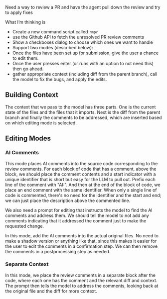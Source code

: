 Need a way to review a PR and have the agent pull down the review and try to apply fixes

What I’m thinking is 

- Create a new command script called `rmpr`
- use the Github API to fetch the unresolved PR review comments
- Show a checkboxes dialog to choose which ones we want to handle
- Support two modes (described below):
- Once the files have been set up for submission, give the user a chance to edit them.
- Once the user presses enter (or runs with an option to not need this) then go ahead.
- gather appropriate context (including diff from the parent branch), call the model to fix the bugs, and apply the edits.

## Building Context

The context that we pass to the model has three parts. One is the current state of the files and the files that it imports. Next is the diff from the parent branch and finally the comments to be addressed, which are inserted based on which editing mode is selected. 

## Editing Modes

### AI Comments

This mode places AI comments into the source code corresponding to the review comments. For each block of code that has a comment, above the block, we should place the comment contents and a start indicator with a unique identifier that is short but easy for the LLM to pull out. Prefix each line of the comment with "AI:".  And then at the end of the block of code, we place an end comment with the same identifier. When only a single line of code is commented, there's no need for the identifier and the start and end; we can just place the description above the commented line. 

We also need a prompt for editing that instructs the model to find the AI comments and address them. We should tell the model to not add any comments indicating that it addressed the comment just to make the requested change. 

In this mode, add the AI comments into the actual original files. No need to make a shadow version or anything like that, since this makes it easier for the user to edit the comments in a confirmation step. We can then remove the comments in a postprocessing step as needed.

### Separate Context

In this mode, we place the review comments in a separate block after the code, where each one has the comment and the relevant diff and context. The prompt then tells the model to address the comments, looking back at the original file and the diff for more context.